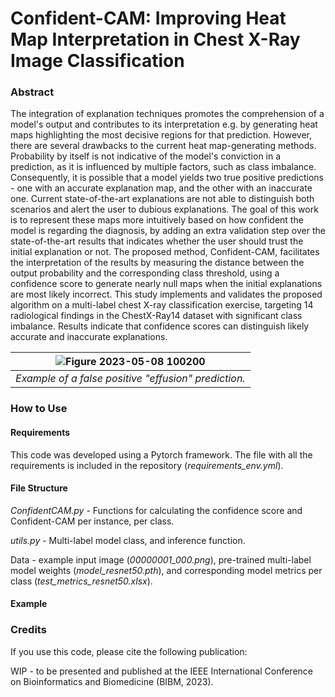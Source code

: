 # Confident-CAM: Improving Heat Map Interpretation in Chest X-Ray Image Classification

### Abstract
The integration of explanation techniques promotes the comprehension of a model's output and contributes to its interpretation e.g. by generating heat maps highlighting the most decisive regions for that prediction.
However, there are several drawbacks to the current heat map-generating methods. Probability by itself is not indicative of the model's conviction in a prediction, as it is influenced by multiple factors, such as class imbalance. Consequently, it is possible that a model yields two true positive predictions - one with an accurate explanation map, and the other with an inaccurate one. Current state-of-the-art explanations are not able to distinguish both scenarios and alert the user to dubious explanations. The goal of this work is to represent these maps more intuitively based on how confident the model is regarding the diagnosis, by adding an extra validation step over the state-of-the-art results that indicates whether the user should trust the initial explanation or not. The proposed method, Confident-CAM, facilitates the interpretation of the results by measuring the distance between the output probability and the corresponding class threshold, using a confidence score to generate nearly null maps when the initial explanations are most likely incorrect. This study implements and validates the proposed algorithm on a multi-label chest X-ray classification exercise, targeting 14 radiological findings in the ChestX-Ray14 dataset with significant class imbalance. Results indicate that confidence scores can distinguish likely accurate and inaccurate explanations. 


| ![Figure 2023-05-08 100200](https://github.com/JoanaNRocha/Confident-CAM/assets/44504059/9feccace-03b9-49f1-b803-3a8c038d287a) | 
|:--:| 
| *Example of a false positive "effusion" prediction.* |


### How to Use

#### Requirements
This code was developed using a Pytorch framework. The file with all the requirements is included in the repository (*requirements_env.yml*).

#### File Structure
*ConfidentCAM.py* - Functions for calculating the confidence score and Confident-CAM per instance, per class.

*utils.py* - Multi-label model class, and inference function. 

Data - example input image (*00000001_000.png*), pre-trained multi-label model weights (*model_resnet50.pth*), and corresponding model metrics per class (*test_metrics_resnet50.xlsx*).

#### Example


### Credits
If you use this code, please cite the following publication: 

WIP - to be presented and published at the IEEE International Conference on Bioinformatics and Biomedicine (BIBM, 2023).
